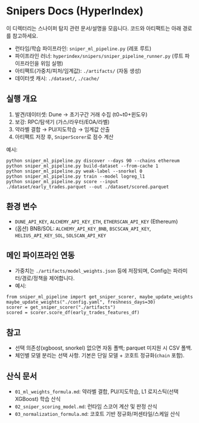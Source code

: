 # Snipers Docs (HyperIndex)

이 디렉터리는 스나이퍼 탐지 관련 문서/설명을 모읍니다. 코드와 아티팩트는 아래 경로를 참고하세요.

- 런타임/학습 파이프라인: `sniper_ml_pipeline.py` (레포 루트)
- 파이프라인 러너: `hyperindex/snipers/sniper_pipeline_runner.py` (루트 파이프라인을 위임 실행)
- 아티팩트(가중치/피처/임계값): `./artifacts/` (자동 생성)
- 데이터셋 캐시: `./dataset/`, `./cache/`

## 실행 개요
1) 발견/데이터셋: Dune → 초기구간 거래 수집 (t0~t0+윈도우)
2) 보강: RPC/탐색기 (가스/라우터/EOA/라벨)
3) 약라벨 결합 → PU/지도학습 → 임계값 산출
4) 아티팩트 저장 후, `SniperScorer`로 점수 계산

예시:
```
python sniper_ml_pipeline.py discover --days 90 --chains ethereum
python sniper_ml_pipeline.py build-dataset --from-cache 1
python sniper_ml_pipeline.py weak-label --snorkel 0
python sniper_ml_pipeline.py train --model logreg_l1
python sniper_ml_pipeline.py score --input ./dataset/early_trades.parquet --out ./dataset/scored.parquet
```

## 환경 변수
- `DUNE_API_KEY`, `ALCHEMY_API_KEY_ETH`, `ETHERSCAN_API_KEY` (Ethereum)
- (옵션) BNB/SOL: `ALCHEMY_API_KEY_BNB`, `BSCSCAN_API_KEY`, `HELIUS_API_KEY_SOL`, `SOLSCAN_API_KEY`

## 메인 파이프라인 연동
- 가중치는 `./artifacts/model_weights.json` 등에 저장되며, Config는 파라미터/경로/정책을 제어합니다.
- 예시:
```
from sniper_ml_pipeline import get_sniper_scorer, maybe_update_weights
maybe_update_weights("./config.yaml", freshness_days=30)
scorer = get_sniper_scorer("./artifacts")
scored = scorer.score_df(early_trades_features_df)
```

## 참고
- 선택 의존성(xgboost, snorkel) 없으면 자동 폴백; parquet 미지원 시 CSV 폴백.
- 체인별 모델 분리는 선택 사항. 기본은 단일 모델 + 코호트 정규화(`chain` 포함).

## 산식 문서
- `01_ml_weights_formula.md`: 약라벨 결합, PU/지도학습, L1 로지스틱(선택 XGBoost) 학습 산식
- `02_sniper_scoring_model.md`: 런타임 스코어 계산 및 판정 산식
- `03_normalization_formula.md`: 코호트 기반 정규화/퍼센타일/스케일 산식

